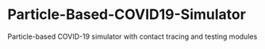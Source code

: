 # Particle-Based-COVID19-Simulator
Particle-based COVID-19 simulator with contact tracing and testing modules
